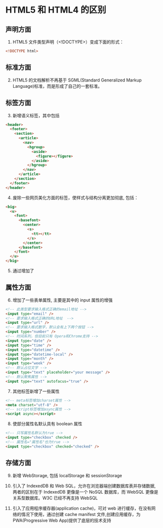 # HTML5 和 HTML4 的区别

## 声明方面

1. HTML5 文件类型声明（<!DOCTYPE>）变成下面的形式：

```html
<!DOCTYPE html>
```

## 标准方面

2. HTML5 的文档解析不再基于 SGML(Standard Generalized Markup Language)标准，而是形成了自己的一套标准。

## 标签方面

3. 新增语义标签，其中包括

```html
<header>
  <footer>
    <section>
      <article>
        <nav>
          <hgroup>
            <aside>
              <figure></figure>
            </aside>
          </hgroup>
        </nav>
      </article>
    </section>
  </footer>
</header>
```

4. 废除一些网页美化方面的标签，使样式与结构分离更加彻底, 包括：

```html
<big>
  <u>
    <font>
      <basefont>
        <center>
          <s>
            <tt></tt>
          </s>
        </center>
      </basefont>
    </font>
  </u>
</big>
```

5. 通过增加了<audio>、<video>两个标签来实现对多媒体中的音频、视频使用的支持。

## 属性方面

6. 增加了一些表单属性, 主要是其中的 input 属性的增强

```html
<!-- 此类型要求输入格式正确的email地址 -->
<input type="email" />
<!-- 要求输入格式正确的URL地址  -->
<input type="url" />
<!-- 要求输入格式数字，默认会有上下两个按钮 -->
<input type="number" />
<!-- 时间系列，但目前只有 Opera和Chrome支持 -->
<input type="date" />
<input type="time" />
<input type="datetime" />
<input type="datetime-local" />
<input type="month" />
<input type="week" />
<!-- 默认占位文字 -->
<input type="text" placeholder="your message" />
<!-- 默认聚焦属性 -->
<input type="text" autofacus="true" />
```

7. 其他标签新增了一些属性

```html
<!-- meta标签增加charset属性 -->
<meta charset="utf-8" />
<!-- script标签增加async属性 -->
<script async></script>
```

8. 使部分属性名默认具有 boolean 属性

```html
<!-- 只写属性名默认为true -->
<input type="checkbox" checked />
<!-- 属性名="属性名"也为true -->
<input type="checkbox" checked="checked" />
```

## 存储方面

9. 新增 WebStorage, 包括 localStorage 和 sessionStorage

10. 引入了 IndexedDB 和 Web SQL，允许在浏览器端创建数据库表并存储数据, 两者的区别在于 IndexedDB 更像是一个 NoSQL 数据库，而 WebSQL 更像是关系型数据库。W3C 已经不再支持 WebSQL

11. 引入了应用程序缓存器(application cache)，可对 web 进行缓存，在没有网络的情况下使用，通过创建 cache manifest 文件,创建应用缓存，为 PWA(Progressive Web App)提供了底层的技术支持

